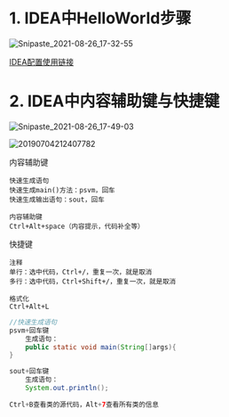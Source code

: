# 1. IDEA中HelloWorld步骤

![Snipaste_2021-08-26_17-32-55](F:\Java_Learning\Picture\Snipaste_2021-08-26_17-32-55.png)

[IDEA配置使用链接](https://blog.csdn.net/kai46385076/article/details/94655111)

# 2. IDEA中内容辅助键与快捷键



![Snipaste_2021-08-26_17-49-03](F:\Java_Learning\Picture\Snipaste_2021-08-26_17-49-03.png)

![20190704212407782](F:\Java_Learning\Picture\20190704212407782.png)

内容辅助键

    快速生成语句
    快速生成main()方法：psvm，回车
    快速生成输出语句：sout，回车
    
    内容辅助键
    Ctrl+Alt+space（内容提示，代码补全等）

快捷键

    注释
    单行：选中代码，Ctrl+/，重复一次，就是取消
    多行：选中代码，Ctrl+Shift+/，重复一次，就是取消
    
    格式化
    Ctrl+Alt+L

```java
//快速生成语句
psvm+回车键
    生成语句：
    public static void main(String[]args){
}

sout+回车键
    生成语句：
    System.out.println();
    
Ctrl+B查看类的源代码，Alt+7查看所有类的信息
```

